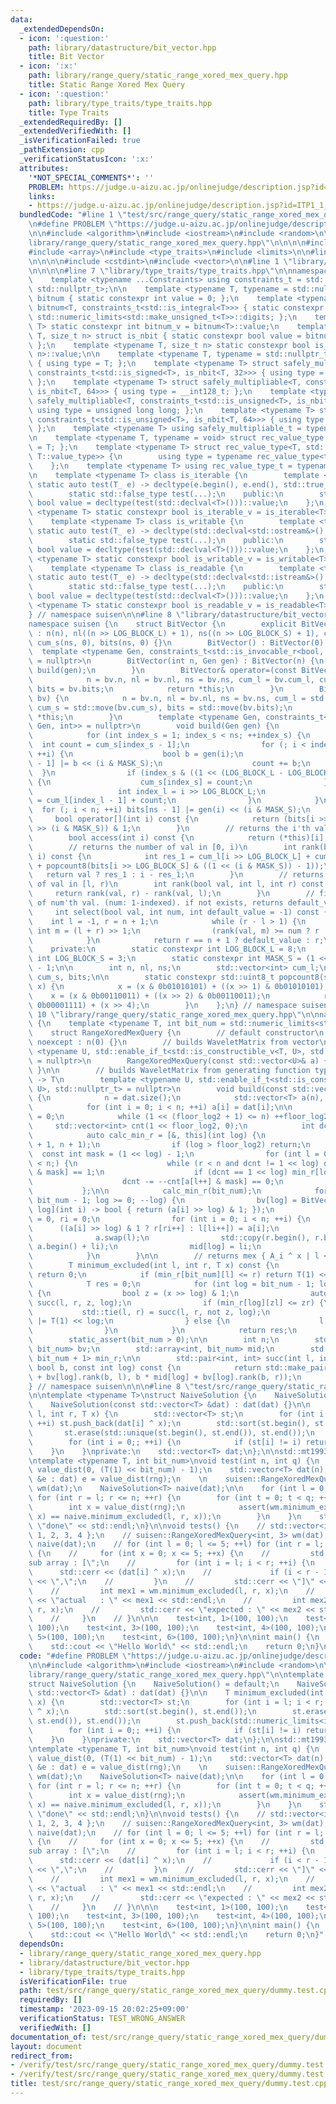 ```yaml
---
data:
  _extendedDependsOn:
  - icon: ':question:'
    path: library/datastructure/bit_vector.hpp
    title: Bit Vector
  - icon: ':x:'
    path: library/range_query/static_range_xored_mex_query.hpp
    title: Static Range Xored Mex Query
  - icon: ':question:'
    path: library/type_traits/type_traits.hpp
    title: Type Traits
  _extendedRequiredBy: []
  _extendedVerifiedWith: []
  _isVerificationFailed: true
  _pathExtension: cpp
  _verificationStatusIcon: ':x:'
  attributes:
    '*NOT_SPECIAL_COMMENTS*': ''
    PROBLEM: https://judge.u-aizu.ac.jp/onlinejudge/description.jsp?id=ITP1_1_A
    links:
    - https://judge.u-aizu.ac.jp/onlinejudge/description.jsp?id=ITP1_1_A
  bundledCode: "#line 1 \"test/src/range_query/static_range_xored_mex_query/dummy.test.cpp\"\
    \n#define PROBLEM \"https://judge.u-aizu.ac.jp/onlinejudge/description.jsp?id=ITP1_1_A\"\
    \n\n#include <algorithm>\n#include <iostream>\n#include <random>\n\n#line 1 \"\
    library/range_query/static_range_xored_mex_query.hpp\"\n\n\n\n#include <cassert>\n\
    #include <array>\n#include <type_traits>\n#include <limits>\n\n#line 1 \"library/datastructure/bit_vector.hpp\"\
    \n\n\n\n#include <cstdint>\n#include <vector>\n\n#line 1 \"library/type_traits/type_traits.hpp\"\
    \n\n\n\n#line 7 \"library/type_traits/type_traits.hpp\"\n\nnamespace suisen {\n\
    \    template <typename ...Constraints> using constraints_t = std::enable_if_t<std::conjunction_v<Constraints...>,\
    \ std::nullptr_t>;\n\n    template <typename T, typename = std::nullptr_t> struct\
    \ bitnum { static constexpr int value = 0; };\n    template <typename T> struct\
    \ bitnum<T, constraints_t<std::is_integral<T>>> { static constexpr int value =\
    \ std::numeric_limits<std::make_unsigned_t<T>>::digits; };\n    template <typename\
    \ T> static constexpr int bitnum_v = bitnum<T>::value;\n    template <typename\
    \ T, size_t n> struct is_nbit { static constexpr bool value = bitnum_v<T> == n;\
    \ };\n    template <typename T, size_t n> static constexpr bool is_nbit_v = is_nbit<T,\
    \ n>::value;\n\n    template <typename T, typename = std::nullptr_t> struct safely_multipliable\
    \ { using type = T; };\n    template <typename T> struct safely_multipliable<T,\
    \ constraints_t<std::is_signed<T>, is_nbit<T, 32>>> { using type = long long;\
    \ };\n    template <typename T> struct safely_multipliable<T, constraints_t<std::is_signed<T>,\
    \ is_nbit<T, 64>>> { using type = __int128_t; };\n    template <typename T> struct\
    \ safely_multipliable<T, constraints_t<std::is_unsigned<T>, is_nbit<T, 32>>> {\
    \ using type = unsigned long long; };\n    template <typename T> struct safely_multipliable<T,\
    \ constraints_t<std::is_unsigned<T>, is_nbit<T, 64>>> { using type = __uint128_t;\
    \ };\n    template <typename T> using safely_multipliable_t = typename safely_multipliable<T>::type;\n\
    \n    template <typename T, typename = void> struct rec_value_type { using type\
    \ = T; };\n    template <typename T> struct rec_value_type<T, std::void_t<typename\
    \ T::value_type>> {\n        using type = typename rec_value_type<typename T::value_type>::type;\n\
    \    };\n    template <typename T> using rec_value_type_t = typename rec_value_type<T>::type;\n\
    \n    template <typename T> class is_iterable {\n        template <typename T_>\
    \ static auto test(T_ e) -> decltype(e.begin(), e.end(), std::true_type{});\n\
    \        static std::false_type test(...);\n    public:\n        static constexpr\
    \ bool value = decltype(test(std::declval<T>()))::value;\n    };\n    template\
    \ <typename T> static constexpr bool is_iterable_v = is_iterable<T>::value;\n\
    \    template <typename T> class is_writable {\n        template <typename T_>\
    \ static auto test(T_ e) -> decltype(std::declval<std::ostream&>() << e, std::true_type{});\n\
    \        static std::false_type test(...);\n    public:\n        static constexpr\
    \ bool value = decltype(test(std::declval<T>()))::value;\n    };\n    template\
    \ <typename T> static constexpr bool is_writable_v = is_writable<T>::value;\n\
    \    template <typename T> class is_readable {\n        template <typename T_>\
    \ static auto test(T_ e) -> decltype(std::declval<std::istream&>() >> e, std::true_type{});\n\
    \        static std::false_type test(...);\n    public:\n        static constexpr\
    \ bool value = decltype(test(std::declval<T>()))::value;\n    };\n    template\
    \ <typename T> static constexpr bool is_readable_v = is_readable<T>::value;\n\
    } // namespace suisen\n\n#line 8 \"library/datastructure/bit_vector.hpp\"\n\n\
    namespace suisen {\n    struct BitVector {\n        explicit BitVector(int n)\
    \ : n(n), nl((n >> LOG_BLOCK_L) + 1), ns((n >> LOG_BLOCK_S) + 1), cum_l(nl, 0),\
    \ cum_s(ns, 0), bits(ns, 0) {}\n        BitVector() : BitVector(0) {}\n      \
    \  template <typename Gen, constraints_t<std::is_invocable_r<bool, Gen, int>>\
    \ = nullptr>\n        BitVector(int n, Gen gen) : BitVector(n) {\n           \
    \ build(gen);\n        }\n        BitVector& operator=(const BitVector& bv) {\n\
    \            n = bv.n, nl = bv.nl, ns = bv.ns, cum_l = bv.cum_l, cum_s = bv.cum_s,\
    \ bits = bv.bits;\n            return *this;\n        }\n        BitVector& operator=(BitVector&&\
    \ bv) {\n            n = bv.n, nl = bv.nl, ns = bv.ns, cum_l = std::move(bv.cum_l),\
    \ cum_s = std::move(bv.cum_s), bits = std::move(bv.bits);\n            return\
    \ *this;\n        }\n        template <typename Gen, constraints_t<std::is_invocable_r<bool,\
    \ Gen, int>> = nullptr>\n        void build(Gen gen) {\n            int i = 0;\n\
    \            for (int index_s = 1; index_s < ns; ++index_s) {\n              \
    \  int count = cum_s[index_s - 1];\n                for (; i < index_s << LOG_BLOCK_S;\
    \ ++i) {\n                    bool b = gen(i);\n                    bits[index_s\
    \ - 1] |= b << (i & MASK_S);\n                    count += b;\n              \
    \  }\n                if (index_s & ((1 << (LOG_BLOCK_L - LOG_BLOCK_S)) - 1))\
    \ {\n                    cum_s[index_s] = count;\n                } else {\n \
    \                   int index_l = i >> LOG_BLOCK_L;\n                    cum_l[index_l]\
    \ = cum_l[index_l - 1] + count;\n                }\n            }\n          \
    \  for (; i < n; ++i) bits[ns - 1] |= gen(i) << (i & MASK_S);\n        }\n   \
    \     bool operator[](int i) const {\n            return (bits[i >> LOG_BLOCK_S]\
    \ >> (i & MASK_S)) & 1;\n        }\n        // returns the i'th val (i: 0-indexed)\n\
    \        bool access(int i) const {\n            return (*this)[i];\n        }\n\
    \        // returns the number of val in [0, i)\n        int rank(bool val, int\
    \ i) const {\n            int res_1 = cum_l[i >> LOG_BLOCK_L] + cum_s[i >> LOG_BLOCK_S]\
    \ + popcount8(bits[i >> LOG_BLOCK_S] & ((1 << (i & MASK_S)) - 1));\n         \
    \   return val ? res_1 : i - res_1;\n        }\n        // returns the number\
    \ of val in [l, r)\n        int rank(bool val, int l, int r) const {\n       \
    \     return rank(val, r) - rank(val, l);\n        }\n        // find the index\
    \ of num'th val. (num: 1-indexed). if not exists, returns default_value.\n   \
    \     int select(bool val, int num, int default_value = -1) const {\n        \
    \    int l = -1, r = n + 1;\n            while (r - l > 1) {\n               \
    \ int m = (l + r) >> 1;\n                (rank(val, m) >= num ? r : l) = m;\n\
    \            }\n            return r == n + 1 ? default_value : r;\n        }\n\
    \    private:\n        static constexpr int LOG_BLOCK_L = 8;\n        static constexpr\
    \ int LOG_BLOCK_S = 3;\n        static constexpr int MASK_S = (1 << LOG_BLOCK_S)\
    \ - 1;\n\n        int n, nl, ns;\n        std::vector<int> cum_l;\n        std::vector<std::uint8_t>\
    \ cum_s, bits;\n\n        static constexpr std::uint8_t popcount8(std::uint8_t\
    \ x) {\n            x = (x & 0b01010101) + ((x >> 1) & 0b01010101);\n        \
    \    x = (x & 0b00110011) + ((x >> 2) & 0b00110011);\n            return (x &\
    \ 0b00001111) + (x >> 4);\n        }\n    };\n} // namespace suisen\n\n\n#line\
    \ 10 \"library/range_query/static_range_xored_mex_query.hpp\"\n\nnamespace suisen\
    \ {\n    template <typename T, int bit_num = std::numeric_limits<std::make_unsigned_t<T>>::digits>\n\
    \    struct RangeXoredMexQuery {\n        // default constructor\n        RangeXoredMexQuery()\
    \ noexcept : n(0) {}\n        // builds WaveletMatrix from vector\n        template\
    \ <typename U, std::enable_if_t<std::is_constructible_v<T, U>, std::nullptr_t>\
    \ = nullptr>\n        RangeXoredMexQuery(const std::vector<U>& a) { build(a);\
    \ }\n\n        // builds WaveletMatrix from generating function typed as (int)\
    \ -> T\n        template <typename U, std::enable_if_t<std::is_constructible_v<T,\
    \ U>, std::nullptr_t> = nullptr>\n        void build(const std::vector<U> &dat)\
    \ {\n            n = dat.size();\n            std::vector<T> a(n), l(n), r(n);\n\
    \            for (int i = 0; i < n; ++i) a[i] = dat[i];\n\n            int floor_log2\
    \ = 0;\n            while (1 << (floor_log2 + 1) <= n) ++floor_log2;\n       \
    \     std::vector<int> cnt(1 << floor_log2, 0);\n            int dcnt = 0;\n\n\
    \            auto calc_min_r = [&, this](int log) {\n                min_r[log].assign(n\
    \ + 1, n + 1);\n                if (log > floor_log2) return;\n              \
    \  const int mask = (1 << log) - 1;\n                for (int l = 0, r = 0; l\
    \ < n;) {\n                    while (r < n and dcnt != 1 << log) dcnt += ++cnt[a[r++]\
    \ & mask] == 1;\n                    if (dcnt == 1 << log) min_r[log][l] = r;\n\
    \                    dcnt -= --cnt[a[l++] & mask] == 0;\n                }\n \
    \           };\n\n            calc_min_r(bit_num);\n            for (int log =\
    \ bit_num - 1; log >= 0; --log) {\n                bv[log] = BitVector(n, [&a,\
    \ log](int i) -> bool { return (a[i] >> log) & 1; });\n                int li\
    \ = 0, ri = 0;\n                for (int i = 0; i < n; ++i) {\n              \
    \      ((a[i] >> log) & 1 ? r[ri++] : l[li++]) = a[i];\n                }\n  \
    \              a.swap(l);\n                std::copy(r.begin(), r.begin() + ri,\
    \ a.begin() + li);\n                mid[log] = li;\n                calc_min_r(log);\n\
    \            }\n        }\n\n        // returns mex { A_i ^ x | l <= i < r }\n\
    \        T minimum_excluded(int l, int r, T x) const {\n            if (x >> bit_num)\
    \ return 0;\n            if (min_r[bit_num][l] <= r) return T(1) << bit_num;\n\
    \            T res = 0;\n            for (int log = bit_num - 1; log >= 0; --log)\
    \ {\n                bool z = (x >> log) & 1;\n                auto [zl, zr] =\
    \ succ(l, r, z, log);\n                if (min_r[log][zl] <= zr) {\n         \
    \           std::tie(l, r) = succ(l, r, not z, log);\n                    res\
    \ |= T(1) << log;\n                } else {\n                    l = zl, r = zr;\n\
    \                }\n            }\n            return res;\n        }\n\n    private:\n\
    \        static_assert(bit_num > 0);\n\n        int n;\n        std::array<BitVector,\
    \ bit_num> bv;\n        std::array<int, bit_num> mid;\n        std::array<std::vector<int>,\
    \ bit_num + 1> min_r;\n\n        std::pair<int, int> succ(int l, int r, const\
    \ bool b, const int log) const {\n            return std::make_pair(b * mid[log]\
    \ + bv[log].rank(b, l), b * mid[log] + bv[log].rank(b, r));\n        }\n    };\n\
    } // namespace suisen\n\n\n#line 8 \"test/src/range_query/static_range_xored_mex_query/dummy.test.cpp\"\
    \n\ntemplate <typename T>\nstruct NaiveSolution {\n    NaiveSolution() = default;\n\
    \    NaiveSolution(const std::vector<T> &dat) : dat(dat) {}\n\n    T minimum_excluded(int\
    \ l, int r, T x) {\n        std::vector<T> st;\n        for (int i = l; i < r;\
    \ ++i) st.push_back(dat[i] ^ x);\n        std::sort(st.begin(), st.end());\n \
    \       st.erase(std::unique(st.begin(), st.end()), st.end());\n        st.push_back(std::numeric_limits<int>::max());\n\
    \        for (int i = 0;; ++i) {\n            if (st[i] != i) return i;\n    \
    \    }\n    }\nprivate:\n    std::vector<T> dat;\n};\n\nstd::mt19937 rng{0};\n\
    \ntemplate <typename T, int bit_num>\nvoid test(int n, int q) {\n    std::uniform_int_distribution<T>\
    \ value_dist(0, (T(1) << bit_num) - 1);\n    std::vector<T> dat(n);\n    for (auto\
    \ &e : dat) e = value_dist(rng);\n    \n    suisen::RangeXoredMexQuery<T, bit_num>\
    \ wm(dat);\n    NaiveSolution<T> naive(dat);\n\n    for (int l = 0; l <= n; ++l)\
    \ for (int r = l; r <= n; ++r) {\n        for (int t = 0; t < q; ++t) {\n    \
    \        int x = value_dist(rng);\n            assert(wm.minimum_excluded(l, r,\
    \ x) == naive.minimum_excluded(l, r, x));\n        }\n    }\n    std::cerr <<\
    \ \"done\" << std::endl;\n}\n\nvoid tests() {\n    // std::vector<int> dat { 0,\
    \ 1, 2, 3, 4 };\n    // suisen::RangeXoredMexQuery<int, 3> wm(dat);\n    // NaiveSolution<int>\
    \ naive(dat);\n    // for (int l = 0; l <= 5; ++l) for (int r = l; r <= 5; ++r)\
    \ {\n    //     for (int x = 0; x <= 5; ++x) {\n    //         std::cerr << \"\
    sub array : [\";\n    //         for (int i = l; i < r; ++i) {\n    //       \
    \      std::cerr << (dat[i] ^ x);\n    //             if (i < r - 1) std::cerr\
    \ << \",\";\n    //         }\n    //         std::cerr << \"]\" << std::endl;\n\
    \    //         int mex1 = wm.minimum_excluded(l, r, x);\n    //         std::cerr\
    \ << \"actual   : \" << mex1 << std::endl;\n    //         int mex2 = naive.minimum_excluded(l,\
    \ r, x);\n    //         std::cerr << \"expected : \" << mex2 << std::endl;\n\
    \    //     }\n    // }\n\n\n    test<int, 1>(100, 100);\n    test<int, 2>(100,\
    \ 100);\n    test<int, 3>(100, 100);\n    test<int, 4>(100, 100);\n    test<int,\
    \ 5>(100, 100);\n    test<int, 6>(100, 100);\n}\n\nint main() {\n    tests();\n\
    \    std::cout << \"Hello World\" << std::endl;\n    return 0;\n}\n"
  code: "#define PROBLEM \"https://judge.u-aizu.ac.jp/onlinejudge/description.jsp?id=ITP1_1_A\"\
    \n\n#include <algorithm>\n#include <iostream>\n#include <random>\n\n#include \"\
    library/range_query/static_range_xored_mex_query.hpp\"\n\ntemplate <typename T>\n\
    struct NaiveSolution {\n    NaiveSolution() = default;\n    NaiveSolution(const\
    \ std::vector<T> &dat) : dat(dat) {}\n\n    T minimum_excluded(int l, int r, T\
    \ x) {\n        std::vector<T> st;\n        for (int i = l; i < r; ++i) st.push_back(dat[i]\
    \ ^ x);\n        std::sort(st.begin(), st.end());\n        st.erase(std::unique(st.begin(),\
    \ st.end()), st.end());\n        st.push_back(std::numeric_limits<int>::max());\n\
    \        for (int i = 0;; ++i) {\n            if (st[i] != i) return i;\n    \
    \    }\n    }\nprivate:\n    std::vector<T> dat;\n};\n\nstd::mt19937 rng{0};\n\
    \ntemplate <typename T, int bit_num>\nvoid test(int n, int q) {\n    std::uniform_int_distribution<T>\
    \ value_dist(0, (T(1) << bit_num) - 1);\n    std::vector<T> dat(n);\n    for (auto\
    \ &e : dat) e = value_dist(rng);\n    \n    suisen::RangeXoredMexQuery<T, bit_num>\
    \ wm(dat);\n    NaiveSolution<T> naive(dat);\n\n    for (int l = 0; l <= n; ++l)\
    \ for (int r = l; r <= n; ++r) {\n        for (int t = 0; t < q; ++t) {\n    \
    \        int x = value_dist(rng);\n            assert(wm.minimum_excluded(l, r,\
    \ x) == naive.minimum_excluded(l, r, x));\n        }\n    }\n    std::cerr <<\
    \ \"done\" << std::endl;\n}\n\nvoid tests() {\n    // std::vector<int> dat { 0,\
    \ 1, 2, 3, 4 };\n    // suisen::RangeXoredMexQuery<int, 3> wm(dat);\n    // NaiveSolution<int>\
    \ naive(dat);\n    // for (int l = 0; l <= 5; ++l) for (int r = l; r <= 5; ++r)\
    \ {\n    //     for (int x = 0; x <= 5; ++x) {\n    //         std::cerr << \"\
    sub array : [\";\n    //         for (int i = l; i < r; ++i) {\n    //       \
    \      std::cerr << (dat[i] ^ x);\n    //             if (i < r - 1) std::cerr\
    \ << \",\";\n    //         }\n    //         std::cerr << \"]\" << std::endl;\n\
    \    //         int mex1 = wm.minimum_excluded(l, r, x);\n    //         std::cerr\
    \ << \"actual   : \" << mex1 << std::endl;\n    //         int mex2 = naive.minimum_excluded(l,\
    \ r, x);\n    //         std::cerr << \"expected : \" << mex2 << std::endl;\n\
    \    //     }\n    // }\n\n\n    test<int, 1>(100, 100);\n    test<int, 2>(100,\
    \ 100);\n    test<int, 3>(100, 100);\n    test<int, 4>(100, 100);\n    test<int,\
    \ 5>(100, 100);\n    test<int, 6>(100, 100);\n}\n\nint main() {\n    tests();\n\
    \    std::cout << \"Hello World\" << std::endl;\n    return 0;\n}"
  dependsOn:
  - library/range_query/static_range_xored_mex_query.hpp
  - library/datastructure/bit_vector.hpp
  - library/type_traits/type_traits.hpp
  isVerificationFile: true
  path: test/src/range_query/static_range_xored_mex_query/dummy.test.cpp
  requiredBy: []
  timestamp: '2023-09-15 20:02:25+09:00'
  verificationStatus: TEST_WRONG_ANSWER
  verifiedWith: []
documentation_of: test/src/range_query/static_range_xored_mex_query/dummy.test.cpp
layout: document
redirect_from:
- /verify/test/src/range_query/static_range_xored_mex_query/dummy.test.cpp
- /verify/test/src/range_query/static_range_xored_mex_query/dummy.test.cpp.html
title: test/src/range_query/static_range_xored_mex_query/dummy.test.cpp
---
```

